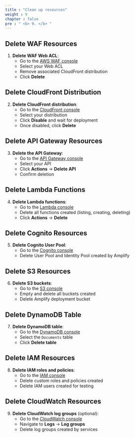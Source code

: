 ```yaml
---
title : "Clean up resources"
weight : 9
chapter : false
pre : " <b> 9. </b> "
---
```


## Delete WAF Resources

1. **Delete WAF Web ACL**:
   - Go to the [AWS WAF console](https://console.aws.amazon.com/wafv2/)
   - Select your Web ACL
   - Remove associated CloudFront distribution
   - Click **Delete**

## Delete CloudFront Distribution

2. **Delete CloudFront distribution**:
   - Go to the [CloudFront console](https://console.aws.amazon.com/cloudfront/)
   - Select your distribution
   - Click **Disable** and wait for deployment
   - Once disabled, click **Delete**

## Delete API Gateway Resources

3. **Delete the API Gateway**:
   - Go to the [API Gateway console](https://console.aws.amazon.com/apigateway/)
   - Select your API
   - Click **Actions** → **Delete API**
   - Confirm deletion

## Delete Lambda Functions

4. **Delete Lambda functions**:
   - Go to the [Lambda console](https://console.aws.amazon.com/lambda/)
   - Delete all functions created (listing, creating, deleting)
   - Click **Actions** → **Delete**

## Delete Cognito Resources

5. **Delete Cognito User Pool**:
   - Go to the [Cognito console](https://console.aws.amazon.com/cognito/)
   - Delete User Pool and Identity Pool created by Amplify

## Delete S3 Resources

6. **Delete S3 buckets**:
   - Go to the [S3 console](https://console.aws.amazon.com/s3/)
   - Empty and delete all buckets created
   - Delete Amplify deployment bucket

## Delete DynamoDB Table

7. **Delete DynamoDB table**:
   - Go to the [DynamoDB console](https://console.aws.amazon.com/dynamodbv2/)
   - Select the `Documents` table
   - Click **Delete table**

## Delete IAM Resources

8. **Delete IAM roles and policies**:
   - Go to the [IAM console](https://console.aws.amazon.com/iam/)
   - Delete custom roles and policies created
   - Delete IAM users created for testing

## Delete CloudWatch Resources

9. **Delete CloudWatch log groups** (optional):
   - Go to the [CloudWatch console](https://console.aws.amazon.com/cloudwatch/)
   - Navigate to **Logs** → **Log groups**
   - Delete log groups created by services
